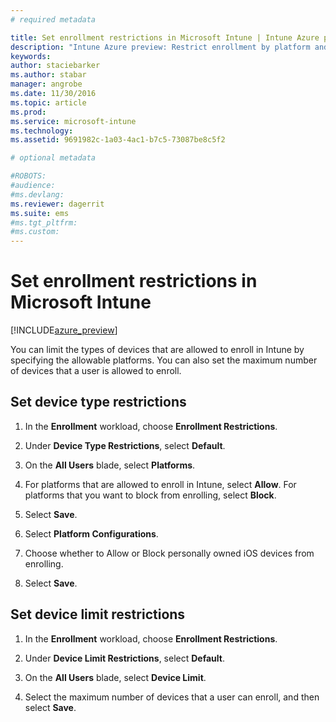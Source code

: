 ```yaml
---
# required metadata

title: Set enrollment restrictions in Microsoft Intune | Intune Azure preview | Microsoft Docs
description: "Intune Azure preview: Restrict enrollment by platform and set a device enrollment limit in Intune. "
keywords:
author: staciebarker
ms.author: stabar
manager: angrobe
ms.date: 11/30/2016
ms.topic: article
ms.prod:
ms.service: microsoft-intune
ms.technology:
ms.assetid: 9691982c-1a03-4ac1-b7c5-73087be8c5f2

# optional metadata

#ROBOTS:
#audience:
#ms.devlang:
ms.reviewer: dagerrit
ms.suite: ems
#ms.tgt_pltfrm:
#ms.custom:
---
```


# Set enrollment restrictions in Microsoft Intune

[!INCLUDE[azure_preview](../includes/azure_preview.md)]

You can limit the types of devices that are allowed to enroll in Intune by specifying the allowable platforms. You can also set the maximum number of devices that a user is allowed to enroll. 

## Set device type restrictions

1. In the **Enrollment** workload, choose **Enrollment Restrictions**.

2. Under **Device Type Restrictions**, select **Default**.

3. On the **All Users** blade, select **Platforms**.

4. For platforms that are allowed to enroll in Intune, select **Allow**. For platforms that you want to block from enrolling, select **Block**.

5. Select **Save**.

6. Select **Platform Configurations**.

7. Choose whether to Allow or Block personally owned iOS devices from enrolling.

8. Select **Save**.

## Set device limit restrictions

1. In the **Enrollment** workload, choose **Enrollment Restrictions**.

2. Under **Device Limit Restrictions**, select **Default**.

3. On the **All Users** blade, select **Device Limit**.

4. Select the maximum number of devices that a user can enroll, and then select **Save**.